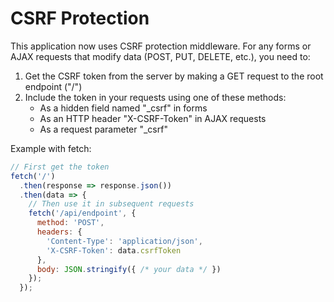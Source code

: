 # CSRF Protection

This application now uses CSRF protection middleware. For any forms or AJAX requests that modify data (POST, PUT, DELETE, etc.), you need to:

1. Get the CSRF token from the server by making a GET request to the root endpoint ("/")
2. Include the token in your requests using one of these methods:
   - As a hidden field named "_csrf" in forms
   - As an HTTP header "X-CSRF-Token" in AJAX requests
   - As a request parameter "_csrf"

Example with fetch:
```javascript
// First get the token
fetch('/')
  .then(response => response.json())
  .then(data => {
    // Then use it in subsequent requests
    fetch('/api/endpoint', {
      method: 'POST',
      headers: {
        'Content-Type': 'application/json',
        'X-CSRF-Token': data.csrfToken
      },
      body: JSON.stringify({ /* your data */ })
    });
  });
```
